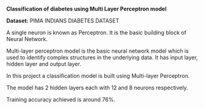 **Classification of diabetes using Multi Layer Perceptron model**

**Dataset:** PIMA INDIANS DIABETES DATASET

A single neuron is known as Perceptron. It is the basic building block of Neural Network.

Multi-layer perceptron model is the basic neural network model which is used to identify complex structures in the underlying data. It has input layer, hidden layer and output layer.

In this project a classification model is built using Multi-layer Perceptron. 

The model has 2 hidden layers each with 12 and 8 neurons respectively.

Training accuracy achieved is around 76%.
